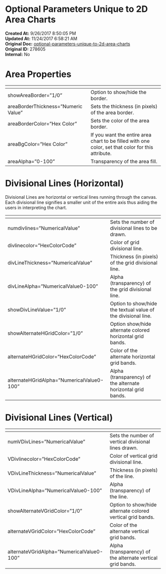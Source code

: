 # Optional Parameters Unique to 2D Area Charts

<PageHeader />

**Created At:** 9/26/2017 8:50:05 PM  
**Updated At:** 11/24/2017 6:58:21 AM  
**Original Doc:** [optional-parameters-unique-to-2d-area-charts](https://docs.zumasys.com/36577-mv-dashboard/optional-parameters-unique-to-2d-area-charts)  
**Original ID:** 278605  
**Internal:** No  


# Area Properties


| <!----> | <!----> |
| --- | --- |
| showAreaBorder=”1/0”<br> | Option to show/hide the border.<br> |
| areaBorderThickness=”Numeric Value”<br> | Sets the thickness (in pixels) of the area border.<br> |
| areaBorderColor=”Hex Color”<br> | Sets the color of the area border.<br> |
| areaBgColor=”Hex Color”<br> | If you want the entire area chart to be filled with one color, set that color for this attribute.<br> |
| areaAlpha=”0-100”<br> | Transparency of the area fill.<br> |




# Divisional Lines (Horizontal)

Divisional Lines are horizontal or vertical lines running through the canvas. Each divisional line signifies a smaller unit of the entire axis thus aiding the users in interpreting the chart.


| <!----> | <!----> |
| --- | --- |
| numdivlines=”NumericalValue”<br> | Sets the number of divisional lines to be drawn.<br> |
| divlinecolor=”HexColorCode”<br> | Color of grid divisional line.<br> |
| divLineThickness=”NumericalValue”<br> | Thickness (in pixels) of the grid divisional line.<br> |
| divLineAlpha=”NumericalValue0-100”<br> | Alpha (transparency) of the grid divisional line.<br> |
| showDivLineValue=”1/0”<br> | Option to show/hide the textual value of the divisional line.<br> |
| showAlternateHGridColor=”1/0”<br> | Option show/hide alternate colored horizontal grid bands.<br> |
| alternateHGridColor=”HexColorCode”<br> | Color of the alternate horizontal grid bands.<br> |
| alternateHGridAlpha=”NumericalValue0-100”<br> | Alpha (transparency) of the alternate horizontal grid bands.<br> |




# Divisional Lines (Vertical)


| <!----> | <!----> |
| --- | --- |
| numVDivLines=”NumericalValue”<br> | Sets the number of vertical divisional lines drawn.<br> |
| VDivlinecolor=”HexColorCode”<br> | Color of vertical grid divisional line.<br> |
| VDivLineThickness=”NumericalValue”<br> | Thickness (in pixels) of the line.<br> |
| VDivLineAlpha=”NumericalValue0-100”<br> | Alpha (transparency) of the line.<br> |
| showAlternateVGridColor=”1/0”<br> | Option to show/hide alternate colored vertical grid bands.<br> |
| alternateVGridColor=”HexColorCode”<br> | Color of the alternate vertical grid bands.<br> |
| alternateVGridAlpha=”NumericalValue0- 100”<br> | Alpha (transparency) of the alternate vertical grid bands.<br> |

